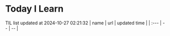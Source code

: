 # Today I Learn 
TIL list updated at 2024-10-27 02:21:32
| name | url | updated time |
| :--- | -- | -- |
